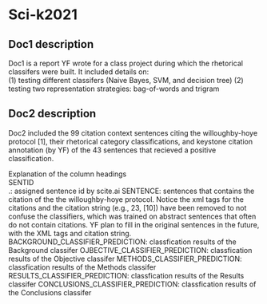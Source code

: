 # Sci-k2021

## Doc1 description
Doc1 is a report YF wrote for a class project during which the rhetorical classifers were built. It included details on:  
(1) testing different classifers (Naive Bayes, SVM, and decision tree) 
(2) testing two representation strategies: bag-of-words and trigram

## Doc2 description
Doc2 included the 99 citation context sentences citing the willoughby-hoye protocol [1], their rhetorical category classifications, and keystone citation annotation (by YF) of the 43 sentences that recieved a positive classification.

Explanation of the column headings
<br>SENTID<br>.: assigned sentence id by scite.ai
SENTENCE: sentences that contains the citation of the the willoughby-hoye protocol. Notice the xml tags for the citations and the citation string (e.g., 23, [10]) have been removed to not confuse the classifiers, which was trained on abstract sentences that often do not contain citations. YF plan to fill in the original sentences in the future, with the XML tags and citation string.
BACKGROUND_CLASSIFIER_PREDICTION: classfication results of the Background classifer
OJBECTIVE_CLASSIFIER_PREDICTION: classfication results of the Objective classifer
METHODS_CLASSIFIER_PREDICTION: classfication results of the Methods classifer
RESULTS_CLASSIFIER_PREDICTION: classfication results of the Results classifer
CONCLUSIONS_CLASSIFIER_PREDICTION: classfication results of the Conclusions classifer

